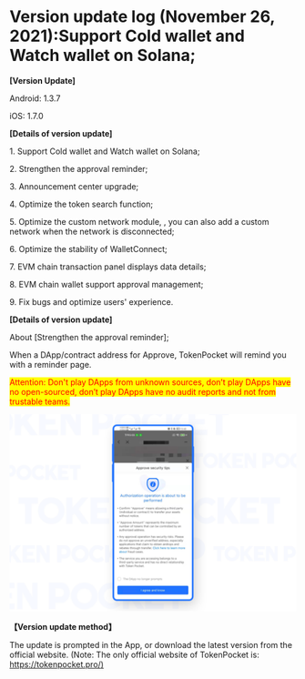 # Version update log (November 26, 2021):Support Cold wallet and Watch wallet on Solana;

**\[Version Update]**

Android: 1.3.7

iOS: 1.7.0

&#x20;

**\[Details of version update]**

1\. Support Cold wallet and Watch wallet on Solana;

2\. Strengthen the approval reminder;

3\. Announcement center upgrade;

4\. Optimize the token search function;

5\. Optimize the custom network module, , you can also add a custom network when the network is disconnected;

6\. Optimize the stability of WalletConnect;

7\. EVM chain transaction panel displays data details;

8\. EVM chain wallet support approval management;

9\. Fix bugs and optimize users' experience.



**\[Details of version update]**

About \[Strengthen the approval reminder];

When a DApp/contract address  for Approve, TokenPocket will remind you with a reminder page.

<mark style="color:red;">Attention: Don't play DApps from unknown sources, don’t play DApps have no open-sourced, don’t play DApps have no audit reports and not from trustable teams.</mark>

![](<../../.gitbook/assets/image (41) (1) (1).png>)



**【Version update method】**‌

The update is prompted in the App, or download the latest version from the official website. (Note: The only official website of TokenPocket is: [https://tokenpocket.pro/)](https://tokenpocket.pro/\))
